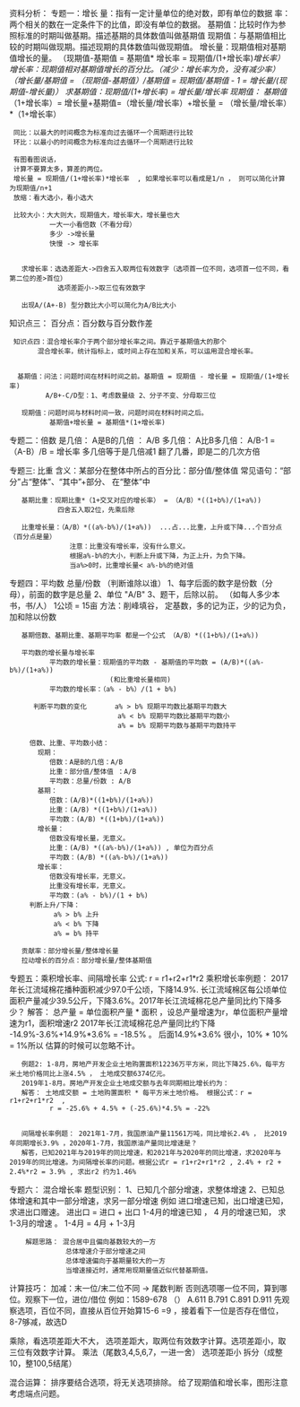 资料分析：
专题一：增长
      量：指有一定计量单位的绝对数，即有单位的数据
      率：两个相关的数在一定条件下的比值，即没有单位的数据。
      基期值：比较时作为参照标准的时期叫做基期。描述基期的具体数值叫做基期值
      现期值：与基期值相比较的时期叫做现期。描述现期的具体数值叫做现期值。
      增长量：现期值相对基期值增长的量。
             （现期值-基期值 = 基期值* 增长率 = 现期值/(1+增长率)*增长率）
      增长率：现期值相对基期值增长的百分比。（减少：增长率为负，没有减少率）
              （增长量/基期值 = （现期值-基期值）/基期值 = 现期值/基期值 - 1 = 增长量/(现期值-增长量)）
      求基期值：现期值/(1+增长率) = 增长量/增长率
      现期值： 基期值*（1+增长率）= 增长量+基期值=（增长量/增长率）+增长量 = （增长量/增长率）*（1+增长率）

     同比：以最大的时间概念为标准向过去循环一个周期进行比较
     环比：以最小的时间概念为标准向过去循环一个周期进行比较

     有图看图说话，
     计算不要算太多，算差的两位。
     增长量 = 现期值/(1+增长率)*增长率  , 如果增长率可以看成是1/n ， 则可以简化计算为现期值/n+1
     放缩：看大选小，看小选大

     比较大小：大大则大，现期值大，增长率大，增长量也大
              一大一小看倍数（不看分母）
              多少 ->增长量
              快慢 -> 增长率


       求增长率：选选差距大->四舍五入取两位有效数字（选项首一位不同，选项首一位不同，看第二位的差>首位）
                选项差距小->取三位有效数字

       出现A/(A+-B) 型分数比大小可以简化为A/B比大小


   知识点三：
    百分点：百分数与百分数作差

     知识点四：混合增长率介于两个部分增长率之间。靠近于基期值大的那个
           混合增长率，统计指标上，或时间上存在加和关系，可以运用混合增长率。


      基期值：问法：问题时间在材料时间之前。基期值 = 现期值 - 增长量 = 现期值/(1+增长率)
             A/B+-C/D型：1、考虑数量级 2、分子不变、分母取三位

       现期值：问题时间与材料时间一致，问题时间在材料时间之后。
              基期值+增长量 = 基期值*(1+增长率)


专题二：倍数
       是几倍： A是B的几倍 ： A/B
       多几倍： A比B多几倍： A/B-1 = （A-B）/B  = 增长率
       多几倍等于是几倍减1
       翻了几番，即是二的几次方倍

专题三: 比重
       含义：某部分在整体中所占的百分比：部分值/整体值
       常见语句：“部分”占“整体”、“其中”+部分、 在“整体”中

       基期比重：现期比重*（1+交叉对应的增长率） = （A/B）*((1+b%)/(1+a%))
                四舍五入取2位，先乘后除

       比重增长量：（A/B）*((a%-b%)/(1+a%))  ...占...比重，上升或下降...个百分点（百分点是量）
                   注意：比重没有增长率，没有什么意义。
                   根据a%-b%的大小，判断上升或下降，为正上升，为负下降。
                   当a%>0时，比重增长量< a%-b%的绝对值

专题四：平均数 
        总量/份数   （判断谁除以谁）
        1、每字后面的数字是份数（分母），前面的数字是总量
        2、单位 "A/B"
        3、题干，后除以前。 （如每人多少本书，书/人）
       1公顷 = 15亩
       方法：削峰填谷， 定基数，多的记为正，少的记为负，加和除以份数

       基期倍数、基期比重、基期平均率 都是一个公式 （A/B）*((1+b%)/(1+a%))

       平均数的增长量与增长率
              平均数的增长量：现期值的平均数 - 基期值的平均数 = (A/B)*((a%-b%)/(1+a%))
                             (和比重增长量相同)
              平均数的增长率：（a% - b%）/(1 + b%)

          判断平均数的变化       a% > b% 现期平均数比基期平均数大
                               a% < b% 现期平均数比基期平均数小
                               a% = b% 现期平均数与基期平均数持平

         倍数、比重、平均数小结：
           现期：
              倍数：A是B的几倍：A/B
              比重：部分值/整体值 ：A/B
              平均数：总量/份数 : A/B
           基期：
              倍数：(A/B)*((1+b%)/(1+a%))
              比重：(A/B) *((1+b%)/(1+a%))
              平均数：(A/B) *((1+b%)/(1+a%))
           增长量：
              倍数没有增长量，无意义。
              比重：(A/B) *((a%-b%)/(1+a%)) , 单位为百分点
              平均数：(A/B) *((a%-b%)/(1+a%))
           增长率：
              倍数没有增长率，无意义。
              比重没有增长率，无意义。
              平均数：(a% - b%)/(1 + b%)
         判断上升/下降：
               a% > b% 上升
               a% < b% 下降
               a% = b% 持平

       贡献率：部分增长量/整体增长量
       拉动增长的百分点：部分增长量/整体基期值
              

专题五：乘积增长率、间隔增长率
       公式: r = r1+r2+r1*r2
       乘积增长率例题： 2017年长江流域棉花播种面积减少97.0千公顷，下降14.9%. 长江流域棉区每公顷单位面积产量减少39.5公斤，下降3.6%。2017年长江流域棉花总产量同比约下降多少？
       解答： 总产量 = 单位面积产量 * 面积  ，设总产量增速为r，单位面积产量增速为r1，面积增速r2
              2017年长江流域棉花总产量同比约下降 -14.9%-3.6%+14.9%*3.6% = -18.5% 。 后面14.9%*3.6% 很小，10% * 10% = 1%所以
              估算的时候可以忽略不计。

       例题2: 1-8月，房地产开发企业土地购置面积12236万平方米，同比下降25.6%，每平方米土地价格同比上涨4.5% ， 土地成交额6374亿元。
       2019年1-8月。房地产开发企业土地成交额与去年同期相比增长约为：
       解答： 土地成交额 = 土地购置面积 * 每平方米土地价格。 根据公式：r = r1+r2+r1*r2  ,
              r = -25.6% + 4.5% + (-25.6%)*4.5% = -22% 


       间隔增长率例题： 2021年1-7月，我国原油产量11561万吨，同比增长2.4% ， 比2019年同期增长3.9% ，2020年1-7月，我国原油产量同比增速是？
       解答，已知2021年与2019年的同比增速，和2021年与2020年的同比增速，求2020年与2019年的同比增速。为间隔增长率的问题。根据公式r = r1+r2+r1*r2 , 2.4% + r2 + 2.4%*r2 = 3.9% , 求出r2 约为1.46%


专题六： 混合增长率
        题型识别：
               1、已知几个部分增速，求整体增速
               2、已知总体增速和其中一部分增速，求另一部分增速
               例如 进口增速已知，出口增速已知，求进出口赠速。   进出口 = 进口 + 出口
                    1-4月的增速已知 ， 4 月的增速已知， 求1-3月的增速 。 1-4月 = 4月 + 1-3月


        解题思路： 混合居中且偏向基数较大的一方
                  总体增速介于部分增速之间
                  总体增速偏向于基期量较大的一方
                  当增速接近时，通常用现期量值近似代替基期值。


    
       


计算技巧：
   加减：末一位/末二位不同  -> 尾数判断  否则选项哪一位不同，算到哪位。观察下一位，进位/借位
   例如：1589-678 （）      A.611  B.791 C.891 D.911  先观察选项，百位不同，直接从百位开始算15-6 =9 ，接着看下一位是否存在借位，8-7够减，故选D


   乘除，看选项差距大不大， 选项差距大，取两位有效数字计算。选项差距小，取三位有效数字计算。
        乘法（尾数3,4,5,6,7，一进一舍）
        选项差距小 拆分（成整10，整100,5结尾）

   混合运算：
        排序要结合选项，将无关选项排除。
        给了现期值和增长率，图形注意考虑端点问题。

